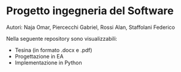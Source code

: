 # Progetto ingegneria del Software

Autori: Naja Omar, Piercecchi Gabriel, Rossi Alan, Staffolani Federico

Nella seguente repository sono visualizzabili:
- Tesina (in formato .docx e .pdf)
- Progettazione in EA
- Implementazione in Python 

